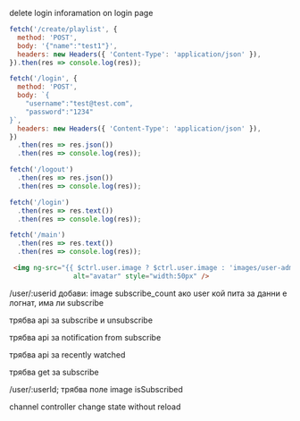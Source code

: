 delete login inforamation on login page

```js
fetch('/create/playlist', {
  method: 'POST',
  body: '{"name":"test1"}',
  headers: new Headers({ 'Content-Type': 'application/json' }),
}).then(res => console.log(res));

fetch('/login', {
  method: 'POST',
  body: `{
	"username":"test@test.com",
	"password":"1234"
}`,
  headers: new Headers({ 'Content-Type': 'application/json' }),
})
  .then(res => res.json())
  .then(res => console.log(res));

fetch('/logout')
  .then(res => res.json())
  .then(res => console.log(res));

fetch('/login')
  .then(res => res.text())
  .then(res => console.log(res));

fetch('/main')
  .then(res => res.text())
  .then(res => console.log(res));
```

```html
 <img ng-src="{{ $ctrl.user.image ? $ctrl.user.image : 'images/user-admin-ava.png' }}"
                alt="avatar" style="width:50px" />
```

/user/:userid
добави:
image
subscribe_count
ако user кой пита за данни е логнат, има ли subscribe

трябва api за subscribe и unsubscribe

трябва api за notification from subscribe

трябва api за recently watched

трябва get за subscribe

/user/:userId;
трябва поле
image
isSubscribed

channel controller
change state without reload
